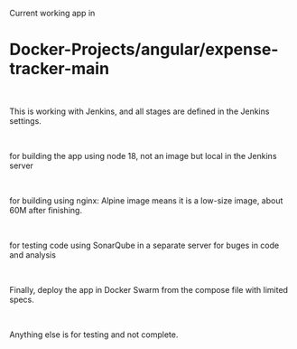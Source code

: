 Current working app in <h1>Docker-Projects/angular/expense-tracker-main</h1>

<br>

This is working with Jenkins, and all stages are defined in the Jenkins settings.

<br>

for building the app using node 18, not an image but local in the Jenkins server

<br>

for building using nginx: Alpine image means it is a low-size image, about 60M after finishing.

<br>

for testing code using SonarQube in a separate server for buges in code and analysis

<br>

Finally, deploy the app in Docker Swarm from the compose file with limited specs.

<br>

Anything else is for testing and not complete.